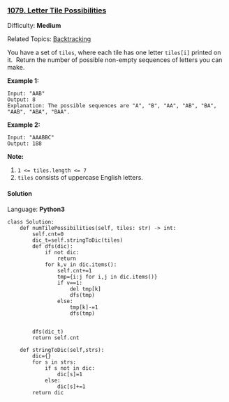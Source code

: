 ### [1079\. Letter Tile Possibilities](https://leetcode.com/problems/letter-tile-possibilities/)

Difficulty: **Medium**  

Related Topics: [Backtracking](https://leetcode.com/tag/backtracking/)


You have a set of `tiles`, where each tile has one letter `tiles[i]` printed on it.  Return the number of possible non-empty sequences of letters you can make.

**Example 1:**

```
Input: "AAB"
Output: 8
Explanation: The possible sequences are "A", "B", "AA", "AB", "BA", "AAB", "ABA", "BAA".
```


**Example 2:**

```
Input: "AAABBC"
Output: 188
```


**Note:**

1.  `1 <= tiles.length <= 7`
2.  `tiles` consists of uppercase English letters.


#### Solution

Language: **Python3**

```python3
class Solution:
    def numTilePossibilities(self, tiles: str) -> int:
        self.cnt=0
        dic_t=self.stringToDic(tiles)
        def dfs(dic):
            if not dic:
                return
            for k,v in dic.items():
                self.cnt+=1
                tmp={i:j for i,j in dic.items()}
                if v==1:
                    del tmp[k]
                    dfs(tmp)
                else:
                    tmp[k]-=1
                    dfs(tmp)
            
        
        dfs(dic_t)
        return self.cnt
    
    def stringToDic(self,strs):
        dic={}
        for s in strs:
            if s not in dic:
                dic[s]=1
            else:
                dic[s]+=1
        return dic
```